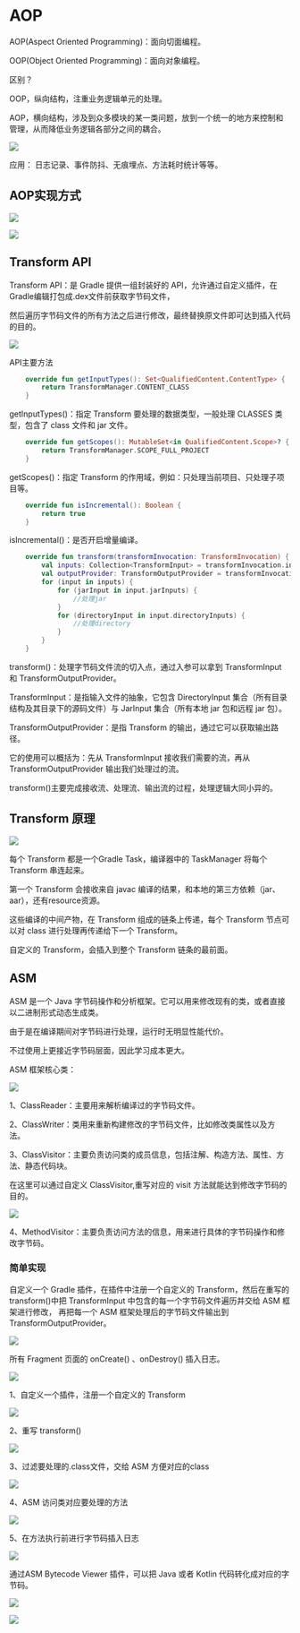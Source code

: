 # AOP

AOP(Aspect Oriented Programming)：面向切面编程。

OOP(Object Oriented Programming)：面向对象编程。

区别？

OOP，纵向结构，注重业务逻辑单元的处理。

AOP，横向结构，涉及到众多模块的某一类问题，放到一个统一的地方来控制和管理，从而降低业务逻辑各部分之间的耦合。

![](data7.png)

应用：
日志记录、事件防抖、无痕埋点、方法耗时统计等等。


## AOP实现方式


![](data8.png)

![](data6.png)


## Transform API

Transform API：是 Gradle 提供一组封装好的 API，允许通过自定义插件，在Gradle编辑打包成.dex文件前获取字节码文件， 

然后遍历字节码文件的所有方法之后进行修改，最终替换原文件即可达到插入代码的目的。

![](data5.png)

API主要方法

```kotlin
    override fun getInputTypes(): Set<QualifiedContent.ContentType> {
        return TransformManager.CONTENT_CLASS
    }
```

getInputTypes()：指定 Transform 要处理的数据类型，一般处理 CLASSES 类型，包含了 class 文件和 jar 文件。

```kotlin
    override fun getScopes(): MutableSet<in QualifiedContent.Scope>? {
        return TransformManager.SCOPE_FULL_PROJECT
    }
```

getScopes()：指定 Transform 的作用域，例如：只处理当前项目、只处理子项目等。

```kotlin
    override fun isIncremental(): Boolean {
        return true
    }
```

isIncremental()：是否开启增量编译。

```kotlin
    override fun transform(transformInvocation: TransformInvocation) {
        val inputs: Collection<TransformInput> = transformInvocation.inputs
        val outputProvider: TransformOutputProvider = transformInvocation.outputProvider
        for (input in inputs) {
            for (jarInput in input.jarInputs) {
                //处理jar
            }
            for (directoryInput in input.directoryInputs) {
                //处理directory
            }
        }
    }
```

transform()：处理字节码文件流的切入点，通过入参可以拿到 TransformInput 和 TransformOutputProvider。

TransformInput：是指输入文件的抽象，它包含 DirectoryInput 集合（所有目录结构及其目录下的源码文件）与 
JarInput 集合（所有本地 jar 包和远程 jar 包）。

TransformOutputProvider：是指 Transform 的输出，通过它可以获取输出路径。

它的使用可以概括为：先从 TransformInput 接收我们需要的流，再从 TransformOutputProvider 输出我们处理过的流。

transform()主要完成接收流、处理流、输出流的过程，处理逻辑大同小异的。



## Transform 原理

![](data3_流程.png)

每个 Transform 都是一个Gradle Task，编译器中的 TaskManager 将每个 Transform 串连起来。

第一个 Transform 会接收来自 javac 编译的结果，和本地的第三方依赖（jar、aar），还有resource资源。

这些编译的中间产物，在 Transform 组成的链条上传递，每个 Transform 节点可以对 class 进行处理再传递给下一个 Transform。

自定义的 Transform，会插入到整个 Transform 链条的最前面。

## ASM

ASM 是一个 Java 字节码操作和分析框架。它可以用来修改现有的类，或者直接以二进制形式动态生成类。

由于是在编译期间对字节码进行处理，运行时无明显性能代价。

不过使用上更接近字节码层面，因此学习成本更大。

ASM 框架核心类：

![](data4.png)

1、ClassReader：主要用来解析编译过的字节码文件。

2、ClassWriter：类用来重新构建修改的字节码文件，比如修改类属性以及方法。

3、ClassVisitor：主要负责访问类的成员信息，包括注解、构造方法、属性、方法、静态代码块。

在这里可以通过自定义 ClassVisitor,重写对应的 visit 方法就能达到修改字节码的目的。

![](data1_classvisitor.png)

4、MethodVisitor：主要负责访问方法的信息，用来进行具体的字节码操作和修改字节码。

### 简单实现

自定义一个 Gradle 插件，在插件中注册一个自定义的 Transform，然后在重写的 transform()中把 TransformInput 中包含的每一个字节码文件遍历并交给 ASM 框架进行修改，
再把每一个 ASM 框架处理后的字节码文件输出到 TransformOutputProvider。

![](data2_流程.png)

所有 Fragment 页面的 onCreate() 、onDestroy() 插入日志。

![](data9.png)

1、自定义一个插件，注册一个自定义的 Transform

![](impl1.png)

2、重写 transform()

![](impl2.png)

3、过滤要处理的.class文件，交给 ASM 方便对应的class

![](impl3.png)

4、ASM 访问类对应要处理的方法

![](impl4.png)

5、在方法执行前进行字节码插入日志

![](impl5.png)

通过ASM Bytecode Viewer 插件，可以把 Java 或者 Kotlin 代码转化成对应的字节码。  

![](impl6.png)

![](impl7.png)



